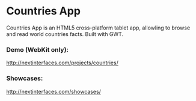 Countries App
====

Countries App is an HTML5 cross-platform tablet app, allowling to browse and read world countries facts. Built with GWT.

### Demo (WebKit only):
http://nextinterfaces.com/projects/countries/

### Showcases:
http://nextinterfaces.com/showcases/